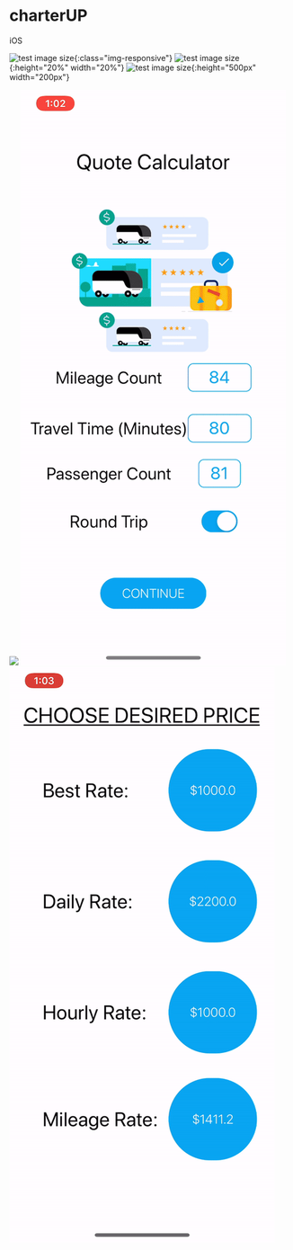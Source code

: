 # charterUP
iOS 

![test image size](1Dem.gif){:class="img-responsive"}
![test image size](1Dem.gif){:height="20%" width="20%"}
![test image size](1Dem.gif){:height="500px" width="200px"}

![](1Dem.gif)
![](2Dem.gif)
![](3Dem.gif)
